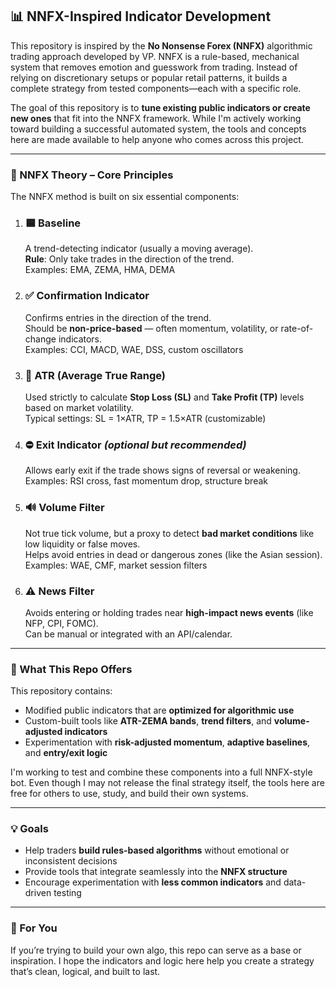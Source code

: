 ## 📊 NNFX-Inspired Indicator Development

This repository is inspired by the **No Nonsense Forex (NNFX)** algorithmic trading approach developed by VP. NNFX is a rule-based, mechanical system that removes emotion and guesswork from trading. Instead of relying on discretionary setups or popular retail patterns, it builds a complete strategy from tested components—each with a specific role.

The goal of this repository is to **tune existing public indicators or create new ones** that fit into the NNFX framework. While I'm actively working toward building a successful automated system, the tools and concepts here are made available to help anyone who comes across this project.

---

### 🧠 NNFX Theory – Core Principles

The NNFX method is built on six essential components:

1. ### 🟦 Baseline  
   A trend-detecting indicator (usually a moving average).  
   **Rule**: Only take trades in the direction of the trend.  
   Examples: EMA, ZEMA, HMA, DEMA

2. ### ✅ Confirmation Indicator  
   Confirms entries in the direction of the trend.  
   Should be **non-price-based** — often momentum, volatility, or rate-of-change indicators.  
   Examples: CCI, MACD, WAE, DSS, custom oscillators

3. ### 📏 ATR (Average True Range)  
   Used strictly to calculate **Stop Loss (SL)** and **Take Profit (TP)** levels based on market volatility.  
   Typical settings: SL = 1×ATR, TP = 1.5×ATR (customizable)

4. ### ⛔ Exit Indicator *(optional but recommended)*  
   Allows early exit if the trade shows signs of reversal or weakening.  
   Examples: RSI cross, fast momentum drop, structure break

5. ### 🔊 Volume Filter  
   Not true tick volume, but a proxy to detect **bad market conditions** like low liquidity or false moves.  
   Helps avoid entries in dead or dangerous zones (like the Asian session).  
   Examples: WAE, CMF, market session filters

6. ### ⚠️ News Filter  
   Avoids entering or holding trades near **high-impact news events** (like NFP, CPI, FOMC).  
   Can be manual or integrated with an API/calendar.

---

### 🧪 What This Repo Offers

This repository contains:
- Modified public indicators that are **optimized for algorithmic use**
- Custom-built tools like **ATR-ZEMA bands**, **trend filters**, and **volume-adjusted indicators**
- Experimentation with **risk-adjusted momentum**, **adaptive baselines**, and **entry/exit logic**

I'm working to test and combine these components into a full NNFX-style bot. Even though I may not release the final strategy itself, the tools here are free for others to use, study, and build their own systems.

---

### 💡 Goals

- Help traders **build rules-based algorithms** without emotional or inconsistent decisions  
- Provide tools that integrate seamlessly into the **NNFX structure**  
- Encourage experimentation with **less common indicators** and data-driven testing

---

### 🤝 For You

If you’re trying to build your own algo, this repo can serve as a base or inspiration. I hope the indicators and logic here help you create a strategy that’s clean, logical, and built to last.

